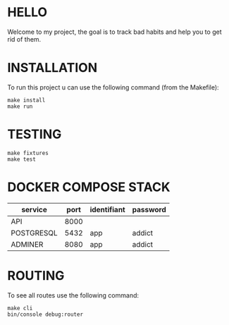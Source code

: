 # HELLO

Welcome to my project, the goal is to track bad habits and help you to get rid of them.

# INSTALLATION

To run this project u can use the following command (from the Makefile):

```
make install
make run
```

# TESTING

```
make fixtures
make test
```


# DOCKER COMPOSE STACK


| service    | port | identifiant | password |
|------------|------|-------------|----------|
| API        | 8000 |             |          |
| POSTGRESQL | 5432 | app         | addict   |
| ADMINER    | 8080 | app         | addict   |


# ROUTING

To see all routes use the following command:

```
make cli
bin/console debug:router
```